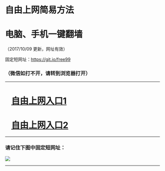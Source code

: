 ﻿# 自由上网简易方法

# 电脑、手机一键翻墙

（2017/10/09 更新，网址有效）

固定短网址：https://git.io/free99

### （微信如打不开，请转到浏览器打开）


***





# &nbsp;&nbsp; <a href="http://ft1565524222.fwq-tz-1001.info/fwqtz01.html?t=100900129523 " target="_blank">自由上网入口1</a>
# &nbsp;&nbsp; <a href="http://ft3251428850.fwq-tz-1002.info/fwqtz02.html?t=100900128947 " target="_blank">自由上网入口2</a>
***

### 请记住下图中固定短网址：

<img src="https://s3-us-west-2.amazonaws.com/fwq-1001/yjfq-20170905okok.png" /> 


***


